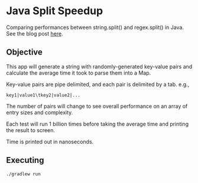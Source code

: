 Java Split Speedup
==================

Comparing performances between string.split() and regex.split() in Java.
See the blog post [here](https://wordpress.com/post/5280incode.wordpress.com/2761).

## Objective

This app will generate a string with randomly-generated key-value pairs and calculate the average time it took to parse them into a Map.

Key-value pairs are pipe delimited, and each pair is delimited by a tab. e.g., 

```
key1|value1\tkey2|value2|...
```

The number of pairs will change to see overall performance on an array of entry sizes and complexity.

Each test will run 1 billion times before taking the average time and printing the result to screen.

Time is printed out in nanoseconds.  

## Executing
```
./gradlew run
```


